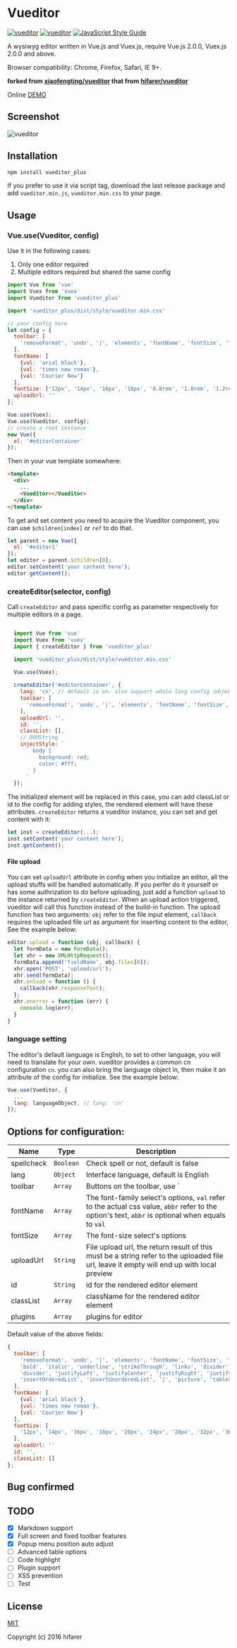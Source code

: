 Vueditor
===

[![vueditor](https://img.shields.io/npm/v/vueditor_plus.svg)](https://www.npmjs.com/package/vueditor_plus)
[![vueditor](https://img.shields.io/npm/l/vueditor_plus.svg)](https://www.npmjs.com/package/vueditor_plus)
[![JavaScript Style Guide](https://img.shields.io/badge/code_style-standard-brightgreen.svg)](https://standardjs.com)

A wysiwyg editor written in Vue.js and Vuex.js, require Vue.js 2.0.0, Vuex.js 2.0.0 and above.

Browser compatibility: Chrome, Firefox, Safari, IE 9+.

**forked from [xiaofengting/vueditor](https://github.com/xiaofengting/vueditor) that from [hifarer/vueditor](https://github.com/hifarer/vueditor)**

Online [DEMO](http://hifarer.github.io/vueditor/)

## Screenshot

![vueditor](./vueditor.gif)

## Installation
```javascript
npm install vueditor_plus
```

If you prefer to use it via script tag, download the last release package and add `vueditor.min.js`, `vueditor.min.css` to your page. 

## Usage

### Vue.use(Vueditor, config)

Use it in the following cases:

1. Only one editor required
2. Multiple editors required but shared the same config

```javascript
import Vue from 'vue'
import Vuex from 'vuex'
import Vueditor from 'vueditor_plus'

import 'vueditor_plus/dist/style/vueditor.min.css'

// your config here
let config = {
  toolbar: [
    'removeFormat', 'undo', '|', 'elements', 'fontName', 'fontSize', 'foreColor', 'backColor'
  ],
  fontName: [
    {val: 'arial black'}, 
    {val: 'times new roman'}, 
    {val: 'Courier New'}
  ],
  fontSize: ['12px', '14px', '16px', '18px', '0.8rem', '1.0rem', '1.2rem', '1.5rem', '2.0rem'],
  uploadUrl: ''
};

Vue.use(Vuex);
Vue.use(Vueditor, config);
// create a root instance
new Vue({
  el: '#editorContainer'
});
```

Then in your vue template somewhere:
```html
<template>
  <div>
    ...
    <Vueditor></Vueditor>
  </div>
</template>
```

To get and set content you need to acquire the Vueditor component, you can use `$children[index]` or `ref` to do that.

```javascript
let parent = new Vue({
  el: '#editor1'
});
let editor = parent.$children[0];
editor.setContent('your content here');
editor.getContent();
```

### createEditor(selector, config)

Call `createEditor` and pass specific config as parameter respectively for multiple editors in a page. 

```javascript

  import Vue from 'vue'
  import Vuex from 'vuex'
  import { createEditor } from 'vueditor_plus'

  import 'vueditor_plus/dist/style/vueditor.min.css'
  
  Vue.use(Vuex);

  createEditor('#editorContainer', {
    lang: 'cn', // default is en. also support whole lang config（object）
    toolbar: [
      'removeFormat', 'undo', '|', 'elements', 'fontName', 'fontSize', 'foreColor', 'backColor', 
    ],
    uploadUrl: '',
    id: '',
    classList: [],
    // DOMString
    injectStyle: `
        body {
          background: red;
          color: #fff;
        }
      `
  });
```

The initialized element will be replaced in this case, you can add classList or id to the config for adding styles, the rendered element will have these attributes. `createEditor` returns a vueditor instance, you can set and get content with it:

```javascript
let inst = createEditor(...);
inst.setContent('your content here');
inst.getContent();
```

#### File upload

You can set `uploadUrl` attribute in config when you initialize an editor, all the upload stuffs will be handled automatically. If you perfer do it yourself or has some authrization to do before uploading, just add a function `upload` to the instance returned by `createEditor`. When an upload action triggered, vueditor will call this function instead of the build-in function. The upload function has two arguments: `obj` refer to the file input element, `callback` requires the uploaded file url as argument for inserting content to the editor, See the example below: 
```javascript
editor.upload = function (obj, callback) {
  let formData = new FormData();
  let xhr = new XMLHttpRequest();
  formData.append('fieldName', obj.files[0]);
  xhr.open('POST', 'upload/url');
  xhr.send(formData);
  xhr.onload = function () {
    callback(xhr.responseText);
  };
  xhr.onerror = function (err) {
    console.log(err);
  }
}
```

### language setting

The editor's default language is English, to set to other language, you will need to translate for your own.
vueditor provides a common cn configuration `cn`. you can also bring the language object in, then make it an attribute of the config for initialize. See the example below:
```javascript
Vue.use(Vueditor, {
  ...
  lang: languageObject, // lang: 'cn'
});
```

## Options for configuration:

|          Name         |    Type    |                                                         Description                                                         |
| --------------------- | ---------- | --------------------------------------------------------------------------------------------------------------------------- |
| spellcheck            | `Boolean`  | Check spell or not, default is false |
| lang                  | `Object`   | Interface language, default is English |
| toolbar               | `Array`   | Buttons on the toolbar, use `|` or `divider` as separator for grouping |
| fontName              | `Array`   | The font-family select's options, `val` refer to the actual css value, `abbr` refer to the option's text, `abbr` is optional when equals to `val` |
| fontSize              | `Array`    | The font-size select's options |
| uploadUrl         | `String`   | File upload url, the return result of this must be a string refer to the uploaded file url, leave it empty will end up with local preview |
| id                    | `String`   | id for the rendered editor element |
| classList             | `Array`    | className for the rendered editor element |
| plugins             | `Array`    | plugins for editor |


Default value of the above fields:

```javascript
{
  toolbar: [
    'removeFormat', 'undo', '|', 'elements', 'fontName', 'fontSize', 'foreColor', 'backColor', 'divider',
    'bold', 'italic', 'underline', 'strikeThrough', 'links', 'divider', 'subscript', 'superscript',
    'divider', 'justifyLeft', 'justifyCenter', 'justifyRight', 'justifyFull', '|', 'indent', 'outdent',
    'insertOrderedList', 'insertUnorderedList', '|', 'picture', 'tables', '|', 'switchView'
  ],
  fontName: [
    {val: 'arial black'}, 
    {val: 'times new roman'}, 
    {val: 'Courier New'}
  ],
  fontSize: [
    '12px', '14px', '16px', '18px', '20px', '24px', '28px', '32px', '36px'
  ],
  uploadUrl: ''
  id: '',
  classList: []
};
```

## Bug confirmed

## TODO

- [x] Markdown support
- [x] Full screen and fixed toolbar features
- [x] Popup menu position auto adjust
- [ ] Advanced table options
- [ ] Code highlight
- [ ] Plugin support
- [ ] XSS prevention
- [ ] Test

## License

[MIT](http://opensource.org/licenses/MIT)

Copyright (c) 2016 hifarer
